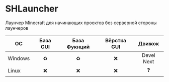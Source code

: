 # SHLauncher
Лаунчер Minecraft для начинающих проектов без серверной стороны лаунчеров

| OС       | База GUI                | База Фукнций | Вёрстка GUI| Движок
| ------------- |:------------------:|:--------------:|:--------------:|:--------------:|
| Windows     | ♻️    | ♻️    | ❌ | Devel Next
| Linux    | ❌ |   ❌ |  ❌ | ❓


